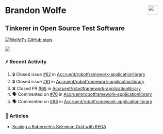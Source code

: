 Brandon Wolfe <a href="https://www.linkedin.com/in/brandon-wolfe1" target="_blank" rel="noreferrer"><img src="https://raw.githubusercontent.com/danielcranney/readme-generator/main/public/icons/socials/linkedin.svg" width="32" height="32" align="right"/></a>
==============================
Tinkerer in Open Source Test Software
-----------------------------

<p align="left"><a href="http://www.github.com/Wolfe1"><img src="https://github-readme-stats.vercel.app/api?username=Wolfe1&show_icons=true&hide=&count_private=true&title_color=0891b2&text_color=ffffff&icon_color=0891b2&bg_color=1c1917&hide_border=true&show_icons=true" alt="Wolfe1's GitHub stats" /></a></p>
<p align="left"><a href="http://www.github.com/Wolfe1"><img src="https://github-readme-streak-stats.herokuapp.com/?user=Wolfe1&stroke=ffffff&background=1c1917&ring=0891b2&fire=0891b2&currStreakNum=ffffff&currStreakLabel=0891b2&sideNums=ffffff&sideLabels=ffffff&dates=ffffff&hide_border=true" /></a></p>

### :zap: Recent Activity
<!--START_SECTION:activity-->
1. 🔒 Closed issue [#62](https://github.com/Accruent/robotframework-applicationlibrary/issues/62) in [Accruent/robotframework-applicationlibrary](https://github.com/Accruent/robotframework-applicationlibrary)
2. 🔒 Closed issue [#61](https://github.com/Accruent/robotframework-applicationlibrary/issues/61) in [Accruent/robotframework-applicationlibrary](https://github.com/Accruent/robotframework-applicationlibrary)
3. ❌ Closed PR [#68](https://github.com/Accruent/robotframework-applicationlibrary/pull/68) in [Accruent/robotframework-applicationlibrary](https://github.com/Accruent/robotframework-applicationlibrary)
4. 🗣 Commented on [#70](https://github.com/Accruent/robotframework-applicationlibrary/issues/70) in [Accruent/robotframework-applicationlibrary](https://github.com/Accruent/robotframework-applicationlibrary)
5. 🗣 Commented on [#68](https://github.com/Accruent/robotframework-applicationlibrary/issues/68) in [Accruent/robotframework-applicationlibrary](https://github.com/Accruent/robotframework-applicationlibrary)
<!--END_SECTION:activity-->

### :newspaper: Articles
- [Scaling a Kubernetes Selenium Grid with KEDA](https://www.linkedin.com/pulse/scaling-kubernetes-selenium-grid-keda-brandon-wolfe)

